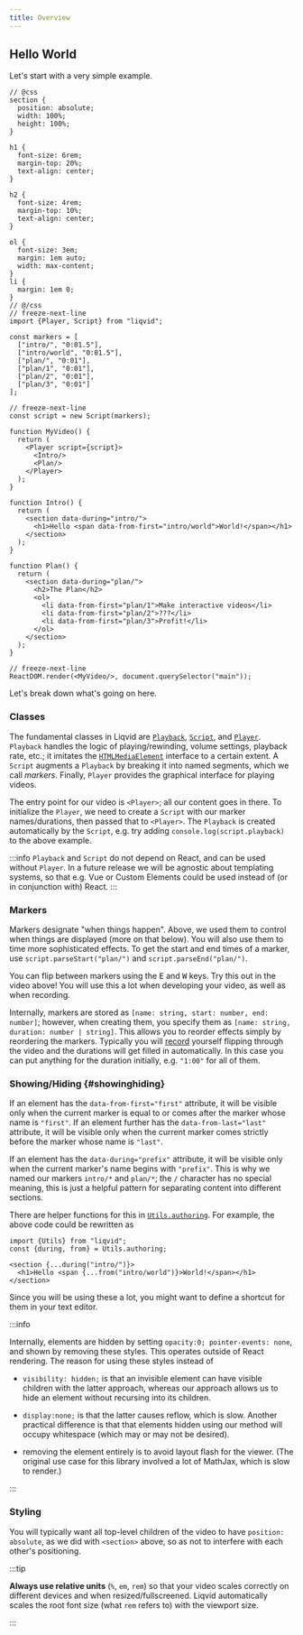 ```yaml
---
title: Overview
---
```


## Hello World

Let's start with a very simple example.

```tsx liqvid
// @css
section {
  position: absolute;
  width: 100%;
  height: 100%;
}

h1 {
  font-size: 6rem;
  margin-top: 20%;
  text-align: center;
}

h2 {
  font-size: 4rem;
  margin-top: 10%;
  text-align: center;
}

ol {
  font-size: 3em;
  margin: 1em auto;
  width: max-content;
}
li {
  margin: 1em 0;
}
// @/css
// freeze-next-line
import {Player, Script} from "liqvid";

const markers = [
  ["intro/", "0:01.5"],
  ["intro/world", "0:01.5"],
  ["plan/", "0:01"],
  ["plan/1", "0:01"],
  ["plan/2", "0:01"],
  ["plan/3", "0:01"]
];

// freeze-next-line
const script = new Script(markers);

function MyVideo() {
  return (
    <Player script={script}>
      <Intro/>
      <Plan/>
    </Player>
  );
}

function Intro() {
  return (
    <section data-during="intro/">
      <h1>Hello <span data-from-first="intro/world">World!</span></h1>
    </section>
  );
}

function Plan() {
  return (
    <section data-during="plan/">
      <h2>The Plan</h2>
      <ol>
        <li data-from-first="plan/1">Make interactive videos</li>
        <li data-from-first="plan/2">???</li>
        <li data-from-first="plan/3">Profit!</li>
      </ol>
    </section>
  );
}

// freeze-next-line
ReactDOM.render(<MyVideo/>, document.querySelector("main"));
```

Let's break down what's going on here.

### Classes

The fundamental classes in Liqvid are [`Playback`](../reference/Playback.md), [`Script`](../reference/Script.md), and [`Player`](../reference/Player.md). `Playback` handles the logic of playing/rewinding, volume settings, playback rate, etc.; it imitates the [`HTMLMediaElement`](https://developer.mozilla.org/en-US/docs/Web/API/HTMLMediaElement/) interface to a certain extent. A `Script` augments a `Playback` by breaking it into named segments, which we call <dfn>markers</dfn>. Finally, `Player` provides the graphical interface for playing videos.

The entry point for our video is `<Player>`; all our content goes in there. To initialize the `Player`, we need to create a `Script` with our marker names/durations, then passed that to `<Player>`. The `Playback` is created automatically by the `Script`, e.g. try adding `console.log(script.playback)` to the above example.

:::info
`Playback` and `Script` do not depend on React, and can be used without `Player`. In a future release we will be agnostic about templating systems, so that e.g. Vue or Custom Elements could be used instead of (or in conjunction with) React.
:::

### Markers

Markers designate "when things happen". Above, we used them to control when things are displayed (more on that below). You will also use them to time more sophisticated effects. To get the start and end times of a marker, use `script.parseStart("plan/")` and `script.parseEnd("plan/")`.

You can flip between markers using the <kbd>E</kbd> and <kbd>W</kbd> keys. Try this out in the video above! You will use this a lot when developing your video, as well as when recording.

Internally, markers are stored as `[name: string, start: number, end: number]`; however, when creating them, you specify them as `[name: string, duration: number | string]`. This allows you to reorder effects simply by reordering the markers. Typically you will [record](./recording.md) yourself flipping through the video and the durations will get filled in automatically. In this case you can put anything for the duration initially, e.g. `"1:00"` for all of them.

### Showing/Hiding {#showinghiding}

If an element has the `data-from-first="first"` attribute, it will be visible only when the current marker is equal to or comes after the marker whose name is `"first"`. If an element further has the `data-from-last="last"` attribute, it will be visible only when the current marker comes strictly before the marker whose name is `"last"`.

If an element has the `data-during="prefix"` attribute, it will be visible only when the current marker's name begins with `"prefix"`. This is why we named our markers `intro/*` and `plan/*`; the `/` character has no special meaning, this is just a helpful pattern for separating content into different sections.

There are helper functions for this in [`Utils.authoring`](../reference/Utils/authoring.md). For example, the above code could be rewritten as

```tsx
import {Utils} from "liqvid";
const {during, from} = Utils.authoring;

<section {...during("intro/")}>
  <h1>Hello <span {...from("intro/world")}>World!</span></h1>
</section>
```
Since you will be using these a lot, you might want to define a shortcut for them in your text editor.

:::info

Internally, elements are hidden by setting `opacity:0; pointer-events: none`, and shown by removing these styles. This operates outside of React rendering. The reason for using these styles instead of

* `visibility: hidden;` is that an invisible element can have visible children with the latter approach, whereas our approach allows us to hide an element without recursing into its children.

* `display:none;` is that the latter causes reflow, which is slow. Another practical difference is that that elements hidden using our method will occupy whitespace (which may or may not be desired).

* removing the element entirely is to avoid layout flash for the viewer. (The original use case for this library involved a lot of MathJax, which is slow to render.)

:::

### Styling

You will typically want all top-level children of the video to have `position: absolute`, as we did with `<section>` above, so as not to interfere with each other's positioning.

:::tip

**Always use relative units** (`%`, `em`, `rem`) so that your video scales correctly on different devices and when resized/fullscreened. Liqvid automatically scales the root font size (what `rem` refers to) with the viewport size.

:::